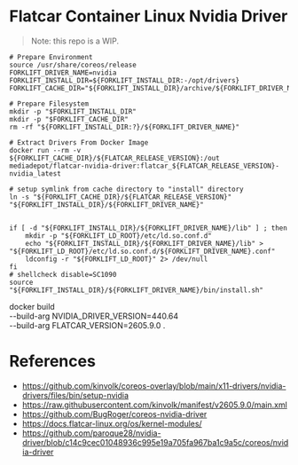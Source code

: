 # Flatcar Container Linux Nvidia Driver

> Note: this repo is a WIP.

```
# Prepare Environment
source /usr/share/coreos/release
FORKLIFT_DRIVER_NAME=nvidia
FORKLIFT_INSTALL_DIR=${FORKLIFT_INSTALL_DIR:-/opt/drivers}
FORKLIFT_CACHE_DIR="${FORKLIFT_INSTALL_DIR}/archive/${FORKLIFT_DRIVER_NAME}"

# Prepare Filesystem
mkdir -p "$FORKLIFT_INSTALL_DIR"
mkdir -p "$FORKLIFT_CACHE_DIR"
rm -rf "${FORKLIFT_INSTALL_DIR:?}/${FORKLIFT_DRIVER_NAME}"

# Extract Drivers From Docker Image
docker run --rm -v ${FORKLIFT_CACHE_DIR}/${FLATCAR_RELEASE_VERSION}:/out mediadepot/flatcar-nvidia-driver:flatcar_${FLATCAR_RELEASE_VERSION}-nvidia_latest

# setup symlink from cache directory to "install" directory
ln -s "${FORKLIFT_CACHE_DIR}/${FLATCAR_RELEASE_VERSION}" "${FORKLIFT_INSTALL_DIR}/${FORKLIFT_DRIVER_NAME}"


if [ -d "${FORKLIFT_INSTALL_DIR}/${FORKLIFT_DRIVER_NAME}/lib" ] ; then
    mkdir -p "${FORKLIFT_LD_ROOT}/etc/ld.so.conf.d"
    echo "${FORKLIFT_INSTALL_DIR}/${FORKLIFT_DRIVER_NAME}/lib" > "${FORKLIFT_LD_ROOT}/etc/ld.so.conf.d/${FORKLIFT_DRIVER_NAME}.conf"
    ldconfig -r "${FORKLIFT_LD_ROOT}" 2> /dev/null
fi
# shellcheck disable=SC1090
source "${FORKLIFT_INSTALL_DIR}/${FORKLIFT_DRIVER_NAME}/bin/install.sh"

```


docker build \
    --build-arg NVIDIA_DRIVER_VERSION=440.64 \
    --build-arg FLATCAR_VERSION=2605.9.0 .


# References

- https://github.com/kinvolk/coreos-overlay/blob/main/x11-drivers/nvidia-drivers/files/bin/setup-nvidia
- https://raw.githubusercontent.com/kinvolk/manifest/v2605.9.0/main.xml
- https://github.com/BugRoger/coreos-nvidia-driver
- https://docs.flatcar-linux.org/os/kernel-modules/
- https://github.com/paroque28/nvidia-driver/blob/c14c9cec01048936c995e19a705fa967ba1c9a5c/coreos/nvidia-driver





